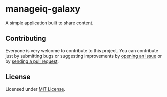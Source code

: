 # manageiq-galaxy
A simple application built to share content.



## Contributing
Everyone is very welcome to contribute to this project.
You can contribute just by submitting bugs or suggesting improvements by
[opening an issue](https://github.com/miq-consumption/manageiq-galaxy-web/issues) or by [sending a pull request](https://github.com/miq-consumption/manageiq-galaxy-web/pulls).

## License
Licensed under [MIT License](LICENSE).
